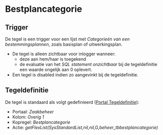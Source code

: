 # Bestplancategorie

## Trigger

De tegel is een trigger voor een lijst met *Categorieën van een bestemmingsplannen*, zoals basisplan of uitwerkingsplan.

* De tegel is alleen zichtbaar voor inlogger wanneer:
  * deze aan hem/haar is toegekend
  * de evaluatie van het *SQL statement onzichtbaar* bij de tegeldefinitie een waarde ongelijk aan 0 oplevert.
* Een tegel is disabled indien zo aangevinkt bij de tegeldefinitie.

## Tegeldefinitie

De tegel is standaard als volgt gedefinieerd ([Portal Tegeldefinitie](/instellen_inrichten/portaldefinitie/portal_tegel.md)):

* Portaal: *Zaakbeheer*
* Kolom: *Overig 1*
* Kopregel: *Bestplancategorie*
* Actie: *getFlexList(SysStandardList,nil,nil,G,beheer_tbbestplancategorie)*
